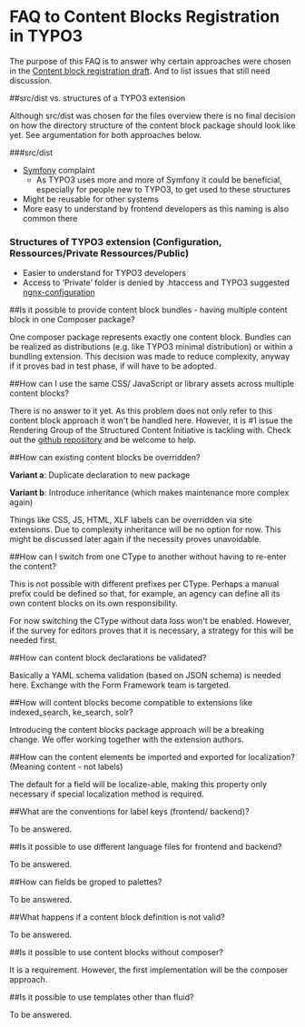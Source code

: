 # FAQ to Content Blocks Registration in TYPO3


The purpose of this FAQ is to answer why certain approaches were chosen in the [Content block registration draft](Documentation/ContentBlocks/ContentBlockRegistration.md).
And to list issues that still need discussion.

##src/dist vs. structures of a TYPO3 extension

Although src/dist was chosen for the files overview there is no final decision on how the directory structure 
of the content block package should look like yet. See argumentation for both approaches below.


###src/dist
* [Symfony](https://symfony.com/) complaint
    * As TYPO3 uses more and more of Symfony it could be beneficial, especially for people new to TYPO3, to get used to these structures
* Might be reusable for other systems
* More easy to understand by frontend developers as this naming is also common there


### Structures of TYPO3 extension (Configuration, Ressources/Private Ressources/Public)
* Easier to understand for TYPO3 developers
* Access to ‘Private’ folder is denied by .htaccess and TYPO3 suggested [ngnx-configuration](https://docs.typo3.org/m/typo3/reference-coreapi/master/en-us/Security/GuidelinesAdministrators/Index.html#restrict-access-to-files-on-a-server-level)


##Is it possible to provide content block bundles - having multiple content block in one Composer package?

One composer package represents exactly one content block. Bundles can be realized as distributions (e.g. like TYPO3 minimal distribution) 
or within a bundling extension. This decision was made to reduce complexity, anyway if it proves bad in test phase, if will have to be adopted.

##How can I use the same CSS/ JavaScript or library assets across multiple content blocks?

There is no answer to it yet. As this problem does not only refer to this content block approach it won't be handled here.
However, it is #1 issue the Rendering Group of the Structured Content Initiative is tackling with. 
Check out the [github repository](https://github.com/TYPO3-Initiatives/structured-asset-rendering) and be welcome to help.

##How can existing content blocks be overridden?

**Variant a**: Duplicate declaration to new package

**Variant b**: Introduce inheritance (which makes maintenance more complex again)

Things like CSS, JS, HTML, XLF labels can be overridden via site extensions. 
Due to complexity inheritance will be no option for now. This might be discussed later again if the necessity proves unavoidable.

##How can I switch from one CType to another without having to re-enter the content? 

This is not possible with different prefixes per CType. Perhaps a manual prefix could be defined so that, 
for example, an agency can define all its own content blocks on its own responsibility.

For now switching the CType without data loss won't be enabled. However, if the survey for editors proves that it is necessary, 
a strategy for this will be needed first.

##How can content block declarations be validated?

Basically a YAML schema validation (based on JSON schema) is needed here. Exchange with the Form Framework team is targeted.


##How will content blocks become compatible to extensions like indexed_search, ke_search, solr?

Introducing the content blocks package approach will be a breaking change. We offer working together with the extension authors.

##How can the content elements be imported and exported for localization? (Meaning content - not labels)

The default for a field will be localize-able, making this property only necessary if special localization method is required.

##What are the conventions for label keys (frontend/ backend)?

To be answered.

##Is it possible to use different language files for frontend and backend?

To be answered.

##How can fields be groped to palettes?

To be answered.

##What happens if a content block definition is not valid?

To be answered.

##Is it possible to use content blocks without composer?

It is a requirement. However, the first implementation will be the composer approach.

##Is it possible to use templates other than fluid?

To be answered.
